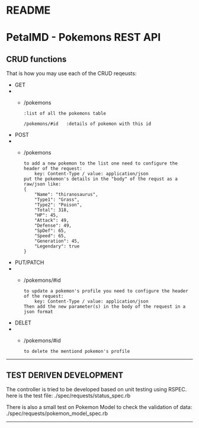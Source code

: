 # README


# PetalMD - Pokemons REST API


## CRUD functions
 That is how you may use each of the CRUD reqeusts:
* GET 
* * /pokemons
        
        :list of all the pokemons table
    
        /pokemons/#id   :details of pokemon with this id

* POST
* * /pokemons


        to add a new pokemon to the list one need to configure the header of the request:
            key: Content-Type / value: application/json
        put the pokemon's details in the "body" of the requst as a raw/json like:
        {        
            "Name": "thiranosaurus",
            "Type1": "Grass",
            "Type2": "Poison",
            "Total": 318,
            "HP": 45,
            "Attack": 49,
            "Defense": 49,
            "SpDef": 65,
            "Speed": 65,
            "Generation": 45,
            "Legendary": true
        }
* PUT/PATCH
* * /pokemons/#id 

        to update a pokemon's profile you need to configure the header of the request:
            key: Content-Type / value: application/json        
        Then add the new parameter(s) in the body of the request in a json format
* DELET
* * /pokemons/#id 

        to delete the mentiond pokemon's profile
        
----------------
## TEST DERIVEN DEVELOPMENT 
 The controller is tried to be developed based on unit testing using RSPEC.
 here is the test file:
 ./spec/requests/status_spec.rb

 There is also a small test on Pokemon Model to check the validation of data:
 ./spec/requests/pokemon_model_spec.rb

 ------------------
